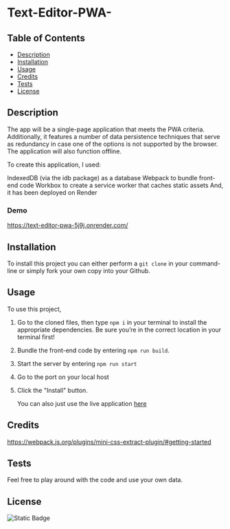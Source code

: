 # Text-Editor-PWA-

## Table of Contents

- [Description](#description)
- [Installation](#installation)
- [Usage](#usage)
- [Credits](#credits)
- [Tests](#tests)
- [License](#license)

## Description

The app will be a single-page application that meets the PWA criteria. Additionally, it features a number of data persistence techniques that serve as redundancy in case one of the options is not supported by the browser. The application will also function offline.

To create this application, I used:

IndexedDB (via the idb package) as a database
Webpack to bundle front-end code
Workbox to create a service worker that caches static assets
And, it has been deployed on Render


### Demo

https://text-editor-pwa-5j9j.onrender.com/

## Installation

To install this project you can either perform a `git clone` in your command-line or simply fork your own copy into your Github.

## Usage

To use this project,

1.  Go to the cloned files, then type `npm i` in your terminal to install the appropriate dependencies. Be sure you’re in the correct location in your terminal first!
2.  Bundle the front-end code by entering `npm run build`.
3.  Start the server by entering `npm run start`
4. Go to the port on your local host
5. Click the "Install" button.

   You can also just use the live application [here](https://text-editor-pwa-5j9j.onrender.com/)


## Credits

https://webpack.js.org/plugins/mini-css-extract-plugin/#getting-started


## Tests

Feel free to play around with the code and use your own data.

## License

![Static Badge](https://img.shields.io/badge/MIT-blue)
